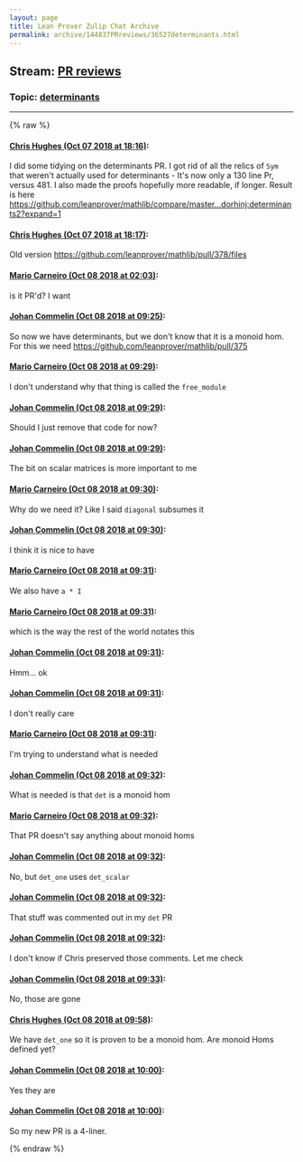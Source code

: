 ```yaml
---
layout: page
title: Lean Prover Zulip Chat Archive 
permalink: archive/144837PRreviews/36527determinants.html
---
```


## Stream: [PR reviews](index.html)
### Topic: [determinants](36527determinants.html)

---


{% raw %}
#### [ Chris Hughes (Oct 07 2018 at 18:16)](https://leanprover.zulipchat.com/#narrow/stream/144837-PR%20reviews/topic/determinants/near/135357675):
I did some tidying on the determinants PR. I got rid of all the relics of `Sym` that weren't actually used for determinants - It's now only a 130 line Pr, versus 481. I also made the proofs hopefully more readable, if longer. Result is here https://github.com/leanprover/mathlib/compare/master...dorhinj:determinants2?expand=1

#### [ Chris Hughes (Oct 07 2018 at 18:17)](https://leanprover.zulipchat.com/#narrow/stream/144837-PR%20reviews/topic/determinants/near/135357687):
Old version https://github.com/leanprover/mathlib/pull/378/files

#### [ Mario Carneiro (Oct 08 2018 at 02:03)](https://leanprover.zulipchat.com/#narrow/stream/144837-PR%20reviews/topic/determinants/near/135371096):
is it PR'd? I want

#### [ Johan Commelin (Oct 08 2018 at 09:25)](https://leanprover.zulipchat.com/#narrow/stream/144837-PR%20reviews/topic/determinants/near/135384959):
So now we have determinants, but we don't know that it is a monoid hom. For this we need https://github.com/leanprover/mathlib/pull/375

#### [ Mario Carneiro (Oct 08 2018 at 09:29)](https://leanprover.zulipchat.com/#narrow/stream/144837-PR%20reviews/topic/determinants/near/135385095):
I don't understand why that thing is called the `free_module`

#### [ Johan Commelin (Oct 08 2018 at 09:29)](https://leanprover.zulipchat.com/#narrow/stream/144837-PR%20reviews/topic/determinants/near/135385119):
Should I just remove that code for now?

#### [ Johan Commelin (Oct 08 2018 at 09:29)](https://leanprover.zulipchat.com/#narrow/stream/144837-PR%20reviews/topic/determinants/near/135385131):
The bit on scalar matrices is more important to me

#### [ Mario Carneiro (Oct 08 2018 at 09:30)](https://leanprover.zulipchat.com/#narrow/stream/144837-PR%20reviews/topic/determinants/near/135385179):
Why do we need it? Like I said `diagonal` subsumes it

#### [ Johan Commelin (Oct 08 2018 at 09:30)](https://leanprover.zulipchat.com/#narrow/stream/144837-PR%20reviews/topic/determinants/near/135385205):
I think it is nice to have

#### [ Mario Carneiro (Oct 08 2018 at 09:31)](https://leanprover.zulipchat.com/#narrow/stream/144837-PR%20reviews/topic/determinants/near/135385217):
We also have `a * I`

#### [ Mario Carneiro (Oct 08 2018 at 09:31)](https://leanprover.zulipchat.com/#narrow/stream/144837-PR%20reviews/topic/determinants/near/135385228):
which is the way the rest of the world notates this

#### [ Johan Commelin (Oct 08 2018 at 09:31)](https://leanprover.zulipchat.com/#narrow/stream/144837-PR%20reviews/topic/determinants/near/135385242):
Hmm... ok

#### [ Johan Commelin (Oct 08 2018 at 09:31)](https://leanprover.zulipchat.com/#narrow/stream/144837-PR%20reviews/topic/determinants/near/135385245):
I don't really care

#### [ Mario Carneiro (Oct 08 2018 at 09:31)](https://leanprover.zulipchat.com/#narrow/stream/144837-PR%20reviews/topic/determinants/near/135385257):
I'm trying to understand what is needed

#### [ Johan Commelin (Oct 08 2018 at 09:32)](https://leanprover.zulipchat.com/#narrow/stream/144837-PR%20reviews/topic/determinants/near/135385302):
What is needed is that `det` is a monoid hom

#### [ Mario Carneiro (Oct 08 2018 at 09:32)](https://leanprover.zulipchat.com/#narrow/stream/144837-PR%20reviews/topic/determinants/near/135385306):
That PR doesn't say anything about monoid homs

#### [ Johan Commelin (Oct 08 2018 at 09:32)](https://leanprover.zulipchat.com/#narrow/stream/144837-PR%20reviews/topic/determinants/near/135385314):
No, but `det_one` uses `det_scalar`

#### [ Johan Commelin (Oct 08 2018 at 09:32)](https://leanprover.zulipchat.com/#narrow/stream/144837-PR%20reviews/topic/determinants/near/135385319):
That stuff was commented out in my `det` PR

#### [ Johan Commelin (Oct 08 2018 at 09:32)](https://leanprover.zulipchat.com/#narrow/stream/144837-PR%20reviews/topic/determinants/near/135385325):
I don't know if Chris preserved those comments. Let me check

#### [ Johan Commelin (Oct 08 2018 at 09:33)](https://leanprover.zulipchat.com/#narrow/stream/144837-PR%20reviews/topic/determinants/near/135385343):
No, those are gone

#### [ Chris Hughes (Oct 08 2018 at 09:58)](https://leanprover.zulipchat.com/#narrow/stream/144837-PR%20reviews/topic/determinants/near/135386346):
We have `det_one` so it is proven to be a monoid hom. Are monoid Homs defined yet?

#### [ Johan Commelin (Oct 08 2018 at 10:00)](https://leanprover.zulipchat.com/#narrow/stream/144837-PR%20reviews/topic/determinants/near/135386450):
Yes they are

#### [ Johan Commelin (Oct 08 2018 at 10:00)](https://leanprover.zulipchat.com/#narrow/stream/144837-PR%20reviews/topic/determinants/near/135386455):
So my new PR is a 4-liner.


{% endraw %}
